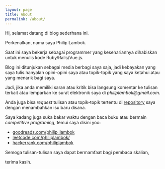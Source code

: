 ```yaml
---
layout: page
title: About
permalink: /about/
---
```


Hi, selamat datang di blog sederhana ini.

Perkenalkan, nama saya Philip Lambok.

Saat ini saya bekerja sebagai programmer yang kesehariannya dihabiskan untuk menulis kode Ruby/Rails/Vue.js.

Blog ini ditunjukan sebagai media berbagi saya saja, jadi kebayakan yang saya tulis hanyalah opini-opini saya atau topik-topik yang saya ketahui atau yang menarik bagi saya.

Jadi, jika anda memiliki saran atau kritik bisa langsung komentar ke tulisan terkait atau lemparkan ke surat elektronik saya di _philiplambok@gmail.com_.

Anda juga bisa _request_ tulisan atau topik-topik tertentu di [repository](https://github.com/philiplambok/philiplambok.github.io) saya dengan menambahkan isu baru disana.

Saya kadang juga suka bakar waktu dengan baca buku atau bermain _competitive programing_, temui saya disini yoo:

- [goodreads.com/philip_lambok](https://www.goodreads.com/philip_lambok)
- [leetcode.com/philiplambok/](https://leetcode.com/philiplambok/)
- [hackerrank.com/philiplambok](https://www.hackerrank.com/philiplambok)

Semoga tulisan-tulisan saya dapat bermamfaat bagi pembaca skalian,

terima kasih.
